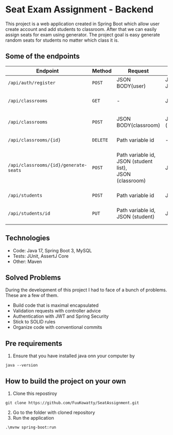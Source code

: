 # Seat Exam Assignment - Backend
This project is a web application created in Spring Boot which allow user create account
and add students to classroom. After that we can easily assign seats for exam using
generator. The project goal is easy generate random seats for students no matter which class
it is. 

## Some of the endpoints

| Endpoint                              | Method   | Request                                                            | Response         | Function                                  |
|---------------------------------------|----------|--------------------------------------------------------------------|------------------|-------------------------------------------|
| `/api/auth/register`                  | `POST`   | JSON BODY(user)                                                    | JSON (token JWT) | create new user                           |
| `/api/classrooms`                     | `GET`    | -                                                                  | JSON (list)      | Returns list of classroom                 |
| `/api/classrooms`                     | `POST`   | JSON BODY(classroom)                                               | JSON (classroom) | Creates new classroom                     |
| `/api/classrooms/{id}`                | `DELETE` | Path variable id                                                   | -                | Delete classroom                          |
| `/api/classrooms/{id}/generate-seats` | `POST`   | Path variable id,  <br/>JSON (student list), <br/>JSON (classroom) | JSON (list)      | Returns list of seats (row, column, user) |
| `/api/students`                       | `POST`   | Path variable id                                                   | JSON(student)    | Create student                            |
| `/api/students/id`                    | `PUT`    | Path variable id, <br/> JSON (student)                             | JSON(student)    | Update student data                       |


## Technologies

* Code: Java 17, Spring Boot 3, MySQL
* Tests: JUnit, AssertJ Core
* Other: Maven

## Solved Problems
During the development of this project I had to face of a bunch of problems. These are a few of them.

* Build code that is maximal encapsulated
* Validation requests with controller advice
* Authentication with JWT and Spring Security
* Stick to SOLID rules
* Organize code with conventional commits

## Pre requirements
1. Ensure that you have installed java onn your computer by
```shell
java --version
```


## How to build the project on your own
1. Clone this repostiroy
```shell
git clone https://github.com/FuuKowatty/SeatAssignment.git
```
2. Go to the folder with cloned repository
3. Run the application
```shell
.\mvnw spring-boot:run
```